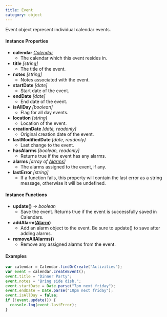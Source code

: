 ```yaml
---
title: Event
category: object
---
```


Event object represent individual calendar events.

#### Instance Properties

- **calendar** *[Calendar](/objects/calendar)*
  - The calendar which this event resides in.
- **title** *[string]*
  - The title of the event.
- **notes** *[string]*
  - Notes associated with the event.
- **startDate** *[date]*
  - Start date of the event.
- **endDate** *[date]*
  - End date of the event.
- **isAllDay** *[boolean]*
  - Flag for all day events.
- **location** *[string]*
  - Location of the event.
- **creationDate** *[date, readonly]*
  - Original creation date of the event.
- **lastModifiedDate** *[date, readonly]*
  - Last change to the event.
- **hasAlarms** *[boolean, readonly]*
  - Returns true if the event has any alarms.
- **alarms** *[array of [Alarms](/objects/alarm)]*
  - The alarms assigned to the event, if any.
- **lastError** *[string]*
  - If a function fails, this property will contain the last error as a string message, otherwise it will be undefined.

#### Instance Functions

- **update()** *-> boolean*
  - Save the event. Returns true if the event is successfully saved in Calendars.
- **addAlarm([Alarm](/objects/alarm))**
  - Add an alarm object to the event. Be sure to update() to save after adding alarms.
- **removeAllAlarms()**
  - Remove any assigned alarms from the event.

#### Examples

```javascript
var calendar = Calendar.findOrCreate("Activities");
var event = calendar.createEvent();
event.title = "Dinner Party";
event.notes = "Bring side dish.";
event.startDate = Date.parse("7pm next friday");
event.endDate = Date.parse("10pm next friday");
event.isAllDay = false;
if (!event.update()) {
  console.log(event.lastError);
}
```

